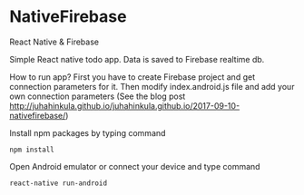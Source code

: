 # NativeFirebase
React Native &amp; Firebase

Simple React native todo app. Data is saved to Firebase realtime db.

How to run app?
First you have to create Firebase project and get connection parameters for it. Then modify index.android.js file and add your own connection parameters (See the blog post http://juhahinkula.github.io/juhahinkula.github.io/2017-09-10-nativefirebase/)

Install npm packages by typing command
    
    npm install
    
Open Android emulator or connect your device and type command    
    
    react-native run-android
